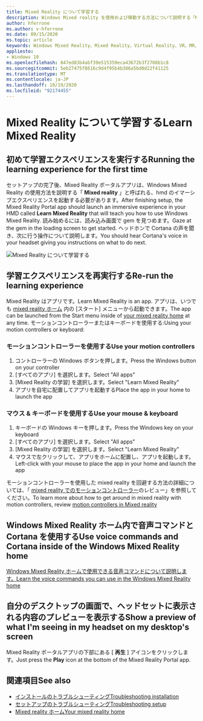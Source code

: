 ```yaml
---
title: Mixed Reality について学習する
description: Windows Mixed reality を使用および移動する方法について説明する「Mixed Reality アプリの学習」を実行する方法について説明します。
author: hferrone
ms.author: v-hferrone
ms.date: 09/15/2020
ms.topic: article
keywords: Windows Mixed Reality、Mixed Reality、Virtual Reality、VR、MR、チュートリアル、はじめに
appliesto:
- Windows 10
ms.openlocfilehash: 847ed83b4abf39e515359eca43672b3f2708b1c8
ms.sourcegitcommit: 5eb27475f8616c9d4f95b4b386a5bd0d22f41125
ms.translationtype: MT
ms.contentlocale: ja-JP
ms.lasthandoff: 10/19/2020
ms.locfileid: "92174455"
---
```

# <a name="learn-mixed-reality"></a><span data-ttu-id="03059-104">Mixed Reality について学習する</span><span class="sxs-lookup"><span data-stu-id="03059-104">Learn Mixed Reality</span></span>

## <a name="running-the-learning-experience-for-the-first-time"></a><span data-ttu-id="03059-105">初めて学習エクスペリエンスを実行する</span><span class="sxs-lookup"><span data-stu-id="03059-105">Running the learning experience for the first time</span></span>

<span data-ttu-id="03059-106">セットアップの完了後、Mixed Reality ポータルアプリは、Windows Mixed Reality の使用方法を説明する「 **Mixed reality** 」と呼ばれる、hmd のイマーシブエクスペリエンスを起動する必要があります。</span><span class="sxs-lookup"><span data-stu-id="03059-106">After finishing setup, the Mixed Reality Portal app should launch an immersive experience in your HMD called **Learn Mixed Reality** that will teach you how to use Windows Mixed Reality.</span></span> <span data-ttu-id="03059-107">読み始めるには、読み込み画面で gem を見つめます。</span><span class="sxs-lookup"><span data-stu-id="03059-107">Gaze at the gem in the loading screen to get started.</span></span> <span data-ttu-id="03059-108">ヘッドホンで Cortana の声を聞き、次に行う操作について説明します。</span><span class="sxs-lookup"><span data-stu-id="03059-108">You should hear Cortana's voice in your headset giving you instructions on what to do next.</span></span>

![Mixed Reality について学習する](images/file-learnmixedrealitystart.png)

## <a name="re-run-the-learning-experience"></a><span data-ttu-id="03059-110">学習エクスペリエンスを再実行する</span><span class="sxs-lookup"><span data-stu-id="03059-110">Re-run the learning experience</span></span>

<span data-ttu-id="03059-111">Mixed Reality はアプリです。</span><span class="sxs-lookup"><span data-stu-id="03059-111">Learn Mixed Reality is an app.</span></span> <span data-ttu-id="03059-112">アプリは、いつでも [mixed reality ホーム](your-mixed-reality-home.md) 内の [スタート] メニューから起動できます。</span><span class="sxs-lookup"><span data-stu-id="03059-112">The app can be launched from the Start menu inside of [your mixed reality home](your-mixed-reality-home.md) at any time.</span></span> <span data-ttu-id="03059-113">モーションコントローラーまたはキーボードを使用する:</span><span class="sxs-lookup"><span data-stu-id="03059-113">Using your motion controllers or keyboard:</span></span>

### <a name="use-your-motion-controllers"></a><span data-ttu-id="03059-114">モーションコントローラーを使用する</span><span class="sxs-lookup"><span data-stu-id="03059-114">Use your motion controllers</span></span>

1. <span data-ttu-id="03059-115">コントローラーの Windows ボタンを押します。</span><span class="sxs-lookup"><span data-stu-id="03059-115">Press the Windows button on your controller</span></span>
2. <span data-ttu-id="03059-116">[すべてのアプリ] を選択します。</span><span class="sxs-lookup"><span data-stu-id="03059-116">Select "All apps"</span></span>
3. <span data-ttu-id="03059-117">[Mixed Reality の学習] を選択します。</span><span class="sxs-lookup"><span data-stu-id="03059-117">Select "Learn Mixed Reality"</span></span>
4. <span data-ttu-id="03059-118">アプリを自宅に配置してアプリを起動する</span><span class="sxs-lookup"><span data-stu-id="03059-118">Place the app in your home to launch the app</span></span>

### <a name="use-your-mouse--keyboard"></a><span data-ttu-id="03059-119">マウス & キーボードを使用する</span><span class="sxs-lookup"><span data-stu-id="03059-119">Use your mouse & keyboard</span></span>

1. <span data-ttu-id="03059-120">キーボードの Windows キーを押します。</span><span class="sxs-lookup"><span data-stu-id="03059-120">Press the Windows key on your keyboard</span></span>
2. <span data-ttu-id="03059-121">[すべてのアプリ] を選択します。</span><span class="sxs-lookup"><span data-stu-id="03059-121">Select "All apps"</span></span>
3. <span data-ttu-id="03059-122">[Mixed Reality の学習] を選択します。</span><span class="sxs-lookup"><span data-stu-id="03059-122">Select "Learn Mixed Reality"</span></span>
4. <span data-ttu-id="03059-123">マウスで左クリックして、アプリをホームに配置し、アプリを起動します。</span><span class="sxs-lookup"><span data-stu-id="03059-123">Left-click with your mouse to place the app in your home and launch the app</span></span>

<span data-ttu-id="03059-124">モーションコントローラーを使用した mixed reality を回避する方法の詳細については、「 [mixed reality でのモーションコントローラー](controllers-in-wmr.md)のレビュー」を参照してください。</span><span class="sxs-lookup"><span data-stu-id="03059-124">To learn more about how to get around in mixed reality with motion controllers, review [motion controllers in Mixed reality](controllers-in-wmr.md)</span></span>

## <a name="use-voice-commands-and-cortana-inside-of-the-windows-mixed-reality-home"></a><span data-ttu-id="03059-125">Windows Mixed Reality ホーム内で音声コマンドと Cortana を使用する</span><span class="sxs-lookup"><span data-stu-id="03059-125">Use voice commands and Cortana inside of the Windows Mixed Reality home</span></span>

[<span data-ttu-id="03059-126">Windows Mixed Reality ホームで使用できる音声コマンドについて説明します。</span><span class="sxs-lookup"><span data-stu-id="03059-126">Learn the voice commands you can use in the Windows Mixed Reality home</span></span>](https://support.microsoft.com/en-us/help/4041322/windows-10-speech-in-windows-mixed-reality)

## <a name="show-a-preview-of-what-im-seeing-in-my-headset-on-my-desktops-screen"></a><span data-ttu-id="03059-127">自分のデスクトップの画面で、ヘッドセットに表示される内容のプレビューを表示する</span><span class="sxs-lookup"><span data-stu-id="03059-127">Show a preview of what I'm seeing in my headset on my desktop's screen</span></span>

<span data-ttu-id="03059-128">Mixed Reality ポータルアプリの下部にある [ **再生** ] アイコンをクリックします。</span><span class="sxs-lookup"><span data-stu-id="03059-128">Just press the **Play** icon at the bottom of the Mixed Reality Portal app.</span></span>

## <a name="see-also"></a><span data-ttu-id="03059-129">関連項目</span><span class="sxs-lookup"><span data-stu-id="03059-129">See also</span></span>

* [<span data-ttu-id="03059-130">インストールのトラブルシューティング</span><span class="sxs-lookup"><span data-stu-id="03059-130">Troubleshooting installation</span></span>](installation_errors.md)
* [<span data-ttu-id="03059-131">セットアップのトラブルシューティング</span><span class="sxs-lookup"><span data-stu-id="03059-131">Troubleshooting setup</span></span>](set-up-questions.md)
* [<span data-ttu-id="03059-132">Mixed reality ホーム</span><span class="sxs-lookup"><span data-stu-id="03059-132">Your mixed reality home</span></span>](your-mixed-reality-home.md)
